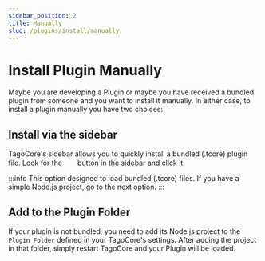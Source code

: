 ```yaml
---
sidebar_position: 2
title: Manually
slug: /plugins/install/manually
---
```


# Install Plugin Manually

Maybe you are developing a Plugin or maybe you have received a bundled plugin from someone and you want to install it manually. In either case, to install a 
plugin manually you have two choices:

## Install via the sidebar

TagoCore's sidebar allows you to quickly install a bundled (.tcore) plugin file. Look for the &nbsp;<img src="/docs/img/icons/puzzle-piece.svg" width="15px"/>&nbsp; button in the sidebar and click it.

:::info
This option designed to load bundled (.tcore) files. If you have a simple Node.js project, go to the next option.
::: 

## Add to the Plugin Folder

If your plugin is not bundled, you need to add its Node.js project to the `Plugin Folder` defined in your TagoCore's settings. After adding the project in that folder, simply restart TagoCore and your Plugin will be loaded.
